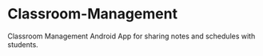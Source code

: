 # Classroom-Management
Classroom Management Android App for sharing notes and schedules with students.

